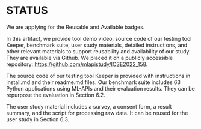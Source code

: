 # STATUS

We are applying for the Reusable and Available badges.

In this artifact, we provide tool demo video, source code of our testing tool Keeper, benchmark suite, user study materials, detailed instructions, and other relevant materials to support reusablilty and availability of our study. They are available via Github. We placed it on a publicly accessible repository: https://github.com/mlapistudy/ICSE2022_158.

The source code of our testing tool Keeper is provided with instructions in install.md and their readme.md files. Our benchmark suite includes 63 Python applications using ML-APIs and their evaluation results. They can be repurpose the evaluation in Section 6.2.

The user study material includes a survey, a consent form, a result summary, and the script for processing raw data. It can be reused for the user study in Section 6.3.